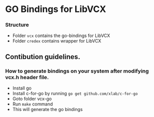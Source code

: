 # GO Bindings for LibVCX

### Structure
- Folder `vcx` contains the go-bindings for LibVCX
- Folder `credex` contains wrapper for LibVCX
  

## Contibution guidelines.
### How to generate bindings on your system after modifying vcx.h header file.
- Install go 
- Install c-for-go by running `go get github.com/xlab/c-for-go`
- Goto folder vcx-go
- Run `make` command
- This will generate the go bindings
